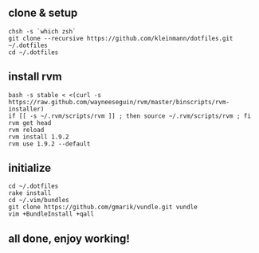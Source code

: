 ## clone & setup
    chsh -s `which zsh`
    git clone --recursive https://github.com/kleinmann/dotfiles.git ~/.dotfiles
    cd ~/.dotfiles
  
## install rvm
    bash -s stable < <(curl -s https://raw.github.com/wayneeseguin/rvm/master/binscripts/rvm-installer)
    if [[ -s ~/.rvm/scripts/rvm ]] ; then source ~/.rvm/scripts/rvm ; fi
    rvm get head
    rvm reload
    rvm install 1.9.2
    rvm use 1.9.2 --default

## initialize
    cd ~/.dotfiles
    rake install
    cd ~/.vim/bundles
    git clone https://github.com/gmarik/vundle.git vundle
    vim +BundleInstall +qall

## all done, enjoy working!
